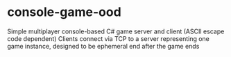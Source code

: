 # console-game-ood
Simple multiplayer console-based C# game server and client (ASCII escape code dependent)
Clients connect via TCP to a server representing one game instance, designed to be ephemeral end after the game ends
